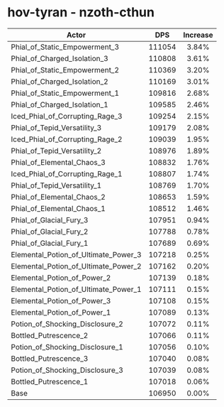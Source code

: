 # hov-tyran - nzoth-cthun
| Actor | DPS | Increase |
|---|:---:|:---:|
|Phial_of_Static_Empowerment_3|111054|3.84%|
|Phial_of_Charged_Isolation_3|110808|3.61%|
|Phial_of_Static_Empowerment_2|110369|3.20%|
|Phial_of_Charged_Isolation_2|110169|3.01%|
|Phial_of_Static_Empowerment_1|109816|2.68%|
|Phial_of_Charged_Isolation_1|109585|2.46%|
|Iced_Phial_of_Corrupting_Rage_3|109254|2.15%|
|Phial_of_Tepid_Versatility_3|109179|2.08%|
|Iced_Phial_of_Corrupting_Rage_2|109039|1.95%|
|Phial_of_Tepid_Versatility_2|108976|1.89%|
|Phial_of_Elemental_Chaos_3|108832|1.76%|
|Iced_Phial_of_Corrupting_Rage_1|108807|1.74%|
|Phial_of_Tepid_Versatility_1|108769|1.70%|
|Phial_of_Elemental_Chaos_2|108653|1.59%|
|Phial_of_Elemental_Chaos_1|108512|1.46%|
|Phial_of_Glacial_Fury_3|107951|0.94%|
|Phial_of_Glacial_Fury_2|107788|0.78%|
|Phial_of_Glacial_Fury_1|107689|0.69%|
|Elemental_Potion_of_Ultimate_Power_3|107218|0.25%|
|Elemental_Potion_of_Ultimate_Power_2|107162|0.20%|
|Elemental_Potion_of_Power_2|107139|0.18%|
|Elemental_Potion_of_Ultimate_Power_1|107111|0.15%|
|Elemental_Potion_of_Power_3|107108|0.15%|
|Elemental_Potion_of_Power_1|107089|0.13%|
|Potion_of_Shocking_Disclosure_2|107072|0.11%|
|Bottled_Putrescence_2|107066|0.11%|
|Potion_of_Shocking_Disclosure_1|107056|0.10%|
|Bottled_Putrescence_3|107040|0.08%|
|Potion_of_Shocking_Disclosure_3|107039|0.08%|
|Bottled_Putrescence_1|107018|0.06%|
|Base|106950|0.00%|
